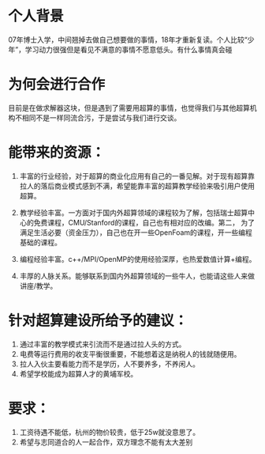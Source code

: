 # 个人背景
07年博士入学，中间翘掉去做自己想要做的事情，18年才重新复读。个人比较“少年”，学习动力很强但是看见不满意的事情不愿意低头。有什么事情真会碰

# 为何会进行合作
目前是在做求解器这块，但是遇到了需要用超算的事情，也觉得我们与其他超算机构不相同不是一样同流合污，于是尝试与我们进行交谈。

# 能带来的资源：
1. 丰富的行业经验，对于超算的商业化应用有自己的一番见解。对于现有超算靠拉人的落后商业模式感到不满，希望能靠丰富的超算教学经验来吸引用户使用超算。

1. 教学经验丰富。一方面对于国内外超算领域的课程较为了解，包括瑞士超算中心的免费课程，CMU/Stanford的课程，自己也有相对应的改编。第二， 为了满足生活必要（资金压力），自己也在开一些OpenFoam的课程，开一些编程基础的课程。

1. 编程经验丰富。c++/MPI/OpenMP的使用经验深厚，也热爱数值计算+编程。

1. 丰厚的人脉关系。能够联系到国内外超算领域的一些牛人，也能请这些人来做讲座/教学。

# 针对超算建设所给予的建议：
1. 通过丰富的教学模式来引流而不是通过拉人头的方式。
2. 电费等运行费用的收支平衡很重要，不能想着这是纳税人的钱就随便用。
3. 拉人入伙主要看能力而不是学历，人不要养多，不养闲人。
4. 希望学校能成为超算人才的黄埔军校。

# 要求：
1. 工资待遇不能低，杭州的物价较贵，低于25w就没意思了。
2. 希望与志同道合的人一起合作，双方理念不能有太大差别